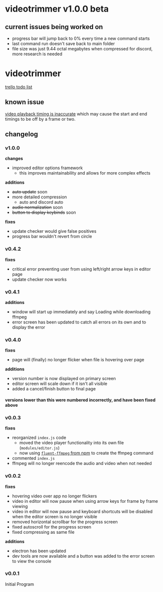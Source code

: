 # videotrimmer v1.0.0 beta

## current issues being worked on

- progress bar will jump back to 0% every time a new command starts
- last command run doesn't save back to main folder
- file size was just 9.44 octal megabytes when compressed for discord, more research is needed

# videotrimmer

[trello todo list](https://trello.com/b/B28JSPwF/videotrimmer-features)

## known issue

[video playback timing is inaccurate](https://github.com/w3c/media-and-entertainment/issues/4) which may cause the start and end timings to be off by a frame or two.

## changelog

### v1.0.0

**changes**

- improved editor options framework
  - this improves maintainability and allows for more complex effects

**additions**

- ~~auto update~~ soon
- more detailed compression
  - auto and discord auto
- ~~audio normalization~~ soon
- ~~button to display keybinds~~ soon

**fixes**

- update checker would give false positives
- progress bar wouldn't revert from circle

### v0.4.2

**fixes**

- critical error preventing user from using left/right arrow keys in editor page
- update checker now works

### v0.4.1

**additions**

- window will start up immediately and say Loading while downloading ffmpeg
- error screen has been updated to catch all errors on its own and to display the error

### v0.4.0

**fixes**

- page will (finally) no longer flicker when file is hovering over page

**additions**

- version number is now displayed on primary screen
- editor screen will scale down if it isn't all visible
- added a cancel/finish button to final page

#### versions lower than this were numbered incorrectly, and have been fixed above

### v0.0.3

**fixes**

- reorganized `index.js` code
  - moved the video player functionality into its own file (`modules/editor.js`)
  - now using [`fluent-ffmpeg` from npm](https://www.npmjs.com/package/fluent-ffmpeg) to create the ffmpeg command
- commented `index.js`
- ffmpeg will no longer reencode the audio and video when not needed

### v0.0.2

**fixes**

- hovering video over app no longer flickers
- video in editor will now pause when using arrow keys for frame by frame viewing
- video in editor will now pause and keyboard shortcuts will be disabled when the editor screen is no longer visible
- removed horizontal scrollbar for the progress screen
- fixed autoscroll for the progress screen
- fixed compressing as same file

**additions**

- electron has been updated
- dev tools are now available and a button was added to the error screen to view the console

### v0.0.1

Initial Program